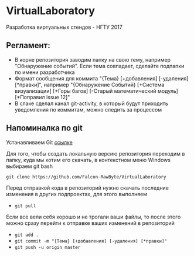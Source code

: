 # VirtualLaboratory
Разработка виртуальных стендов - НГТУ 2017

## Регламент: ##
- В корне репозитория заводим папку на свою тему, например "Обнаружение событий". Если тема совпадает, сделайте подпапки по имени разработчика
- Формат сообщения для коммита "{Тема} [+добавления] [-удаления] [*правки]", например "{Обнаружение Событий} [+Система визуализации] [+Горы багов] [-Старый математический модуль] [*Поправил issue 12]"
- В слаке сделал канал git-activity, в который будут приходить уведомления по коммитам, можно следить за процессом

## Напоминалка по git ##
Устанавливаем Git [ссылке](https://git-scm.com/downloads) 

Для того, чтобы создать локальную версию репозитория переходим в папку, куда мы хотим его скачать, в контекстном меню Windows выбираем git bash

``` git clone https://github.com/Falcon-RawByte/VirtualLaboratory ```

Перед отправкой кода в репозиторий нужно скачать последние изменения в других подпроектах, для этого выполняем
- `git pull`

Если все вели себя хорошо и не трогали ваши файлы, то после этого можно сразу перейти к отправке ваших изменений в репозиторий 
- `git add .`
- `git commit -m "{Тема} [+добавления] [-удаления] [*правки]"`
- `git push -u origin master`
